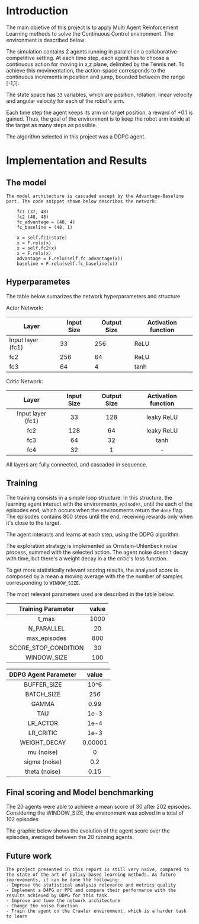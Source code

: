 # Introduction

The main objetive of this project is to apply Multi Agent Reinforcement Learning methods to solve the Continuous Control environment. 
The environment is described below:

The simulation contains 2 agents running in parallel on a collaborative-competitive setting.  At each time step, each agent has to choose a continuous action for moving in x,z plane, delimited by the Tennis net. To achieve this movimentation, the action-space corresponds to the continuous increments in position and jump, bounded between the range [-1,1].


The state space has `33` variables, which are position, rotation, linear velocity and angular velocity for each of the robot's arm.

Each time step the agent keeps its arm on target position, a reward of +0.1 is gained. Thus, the goal of the environment is to keep the robot arm inside at the target as many steps as possible. 

The algorithm selected in this project was a DDPG agent.


# Implementation and Results

## The model

    The model architecture is cascaded except by the Advantage-Baseline part. The code snippet shown below describes the network:

```    num_neurons=48
    fc1 (37, 48)
    fc2 (48, 48)
    fc_advantage = (48, 4)
    fc_baseline = (48, 1)

    x = self.fc1(state)
    x = F.relu(x)
    x = self.fc2(x)
    x = F.relu(x)
    advantage = F.relu(self.fc_advantage(x))
    baseline = F.relu(self.fc_baseline(x))
```
##  Hyperparametes 
 
 The table below sumarizes the network hyperparameters and structure

Actor Network:

| Layer             | Input Size | Output Size | Activation function |
|-------------------|------------|-------------|---------------------|
| Input layer (fc1) |     33     |     256     |         ReLU        |
|        fc2        |     256    |      64     |         ReLU        |
|        fc3        |     64     |      4      |         tanh        |


Critic Network:

|     **Layer**     | **Input Size** | **Output Size** | **Activation function** |
|:-----------------:|:--------------:|:---------------:|:-----------------------:|
| Input layer (fc1) |       33       |       128       |        leaky ReLU       |
|        fc2        |       128      |       64        |        leaky ReLU       |
|        fc3        |       64       |        32       |           tanh          |
|        fc4        |       32       |        1        |            -            |


All layers are fully connected, and cascaded in sequence.


## Training 

The training consists in a  simple loop structure. In this structure, the learning agent interact with the environment`n_episodes`, until the each of the episodes end, which occurs when the environments return the `done` flag. The episodes contains 800 steps until the end, receiving rewards only when it's close to the target.

The agent interacts and learns at each step, using the DDPG  algorithm.

The exploration strategy is implemented as Ornstein-Uhlenbeck noise process, summed with the selected action. The agent noise doesn't decay with time, but there's a weight decay in a the critic's loss function.

To get more statistically relevant scoring results, the analysed score is composed by a mean a moving average with the the number of samples corresponding to `WINDOW_SIZE`.


The most relevant parameters used are described in the table below:


| **Training Parameter** | **value** |
|:----------------------:|:---------:|
|          t_max         |    1000   |
|       N_PARALLEL       |     20    |
|      max_episodes      |    800    |
|  SCORE_STOP_CONDITION  |     30    |
|       WINDOW_SIZE      |    100    |

| **DDPG Agent Parameter** | **value** |
|:------------------------:|:---------:|
|        BUFFER_SIZE       |    10^6   |
|        BATCH_SIZE        |    256    |
|           GAMMA          |    0.99   |
|            TAU           |    1e-3   |
|         LR_ACTOR         |    1e-4   |
|         LR_CRITIC        |    1e-3   |
|       WEIGHT_DECAY       |  0.00001  |
|        mu (noise)        |     0     |
|       sigma (noise)      |    0.2    |
|       theta (noise)      |    0.15   |



## Final scoring and Model benchmarking

The 20 agents were able to achieve a mean score of 30 after 202 episodes. Considering the WINDOW_SIZE, the environment was solved in a total of 102 episodes

The graphic below shows the evolution of the agent score over the episodes, averaged between the 20 running agents.

<p align="center">
<object data="docs/DDPG_learning_dynamics.png" width="300" height="300"> </object>
</p>

## Future work

    The project presented in this report is still very naive, compared to the state of the art of policy-based learning methods. As future improvements, it can be done the following:
    - Improve the statistical analysis relevance and metrics quality
    - Implement a D4PG or PPO and compare their performance with the results achieved by DDPG for this task.
    - Improve and tune the network architecture
    - Change the noise function
    - Train the agent on the Crawler environment, which is a harder task to learn

